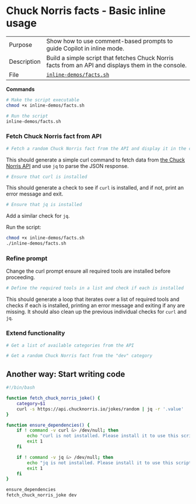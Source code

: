 # Chuck Norris facts - Basic inline usage

|             |                                                                                               |
|-------------|-----------------------------------------------------------------------------------------------|
| Purpose     | Show how to use comment-based prompts to guide Copilot in inline mode.                        |
| Description | Build a simple script that fetches Chuck Norris facts from an API and displays them in the console. |
| File        | [`inline-demos/facts.sh`](inline-demos/facts.sh)                                              |

**Commands**

```bash
# Make the script executable
chmod +x inline-demos/facts.sh

# Run the script
inline-demos/facts.sh
```

### Fetch Chuck Norris fact from API

```bash
# Fetch a random Chuck Norris fact from the API and display it in the console
```

This should generate a simple curl command to fetch data from [the Chuck Norris API](https://api.chucknorris.io/jokes/random) and use `jq` to parse the JSON response.

```bash
# Ensure that curl is installed
```

This should generate a check to see if `curl` is installed, and if not, print an error message and exit.

```bash
# Ensure that jq is installed
```

Add a similar check for `jq`.

Run the script:

```bash
chmod +x inline-demos/facts.sh
./inline-demos/facts.sh
```

### Refine prompt

Change the curl prompt ensure all required tools are installed before proceeding.

```bash
# Define the required tools in a list and check if each is installed
```

This should generate a loop that iterates over a list of required tools and checks if each is installed, printing an error message and exiting if any are missing.
It should also clean up the previous individual checks for `curl` and `jq`.

### Extend functionality

```bash
# Get a list of available categories from the API
```

```bash
# Get a random Chuck Norris fact from the "dev" category
```

## Another way: Start writing code

```bash
#!/bin/bash

function fetch_chuck_norris_joke() {
    category=$1
    curl -s https://api.chucknorris.io/jokes/random | jq -r '.value'
}

function ensure_dependencies() {
    if ! command -v curl &> /dev/null; then
        echo "curl is not installed. Please install it to use this script."
        exit 1
    fi

    if ! command -v jq &> /dev/null; then
        echo "jq is not installed. Please install it to use this script."
        exit 1
    fi
}

ensure_dependencies
fetch_chuck_norris_joke dev
```
